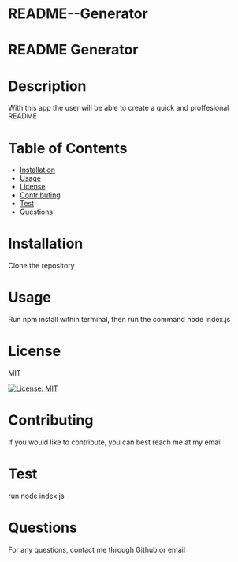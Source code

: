 # README--Generator
  # README Generator


  # Description
  With this app the user will be able to create a quick and proffesional README


  # Table of Contents 
  * [Installation](#installation)
  * [Usage](#usage)
  * [License](#license)
  * [Contributing](#contributing)
  * [Test](#test)
  * [Questions](#questions)

  # Installation

  Clone the repository


  # Usage

  Run npm install within terminal, then run the command node index.js 


  # License

  MIT

  [![License: MIT](https://img.shields.io/badge/License-MIT-yellow.svg)](https://opensource.org/licenses/MIT)


  # Contributing

  If you would like to contribute, you can best reach me at my email


  # Test
  run node index.js


  # Questions

  For any questions, contact me through Github or email



